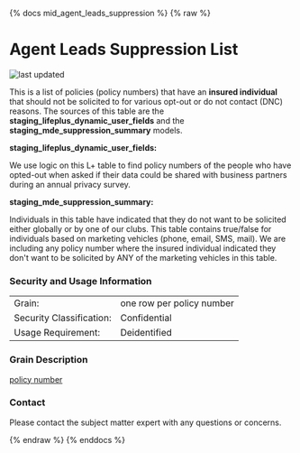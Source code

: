 {% docs mid_agent_leads_suppression %}
{% raw %}

# Agent Leads Suppression List
![last updated](assets/update_badges/mid_agent_leads_suppression.svg)

This is a list of policies (policy numbers) that have an **insured individual** that should
not be solicited to for various opt-out or do not contact (DNC) reasons. The sources of this table are
the **staging_lifeplus_dynamic_user_fields** and the **staging_mde_suppression_summary** models.

**staging_lifeplus_dynamic_user_fields:**

We use logic on this L+ table to find policy numbers of the people who have opted-out when asked if
their data could be shared with business partners during an annual privacy survey.

**staging_mde_suppression_summary:**

Individuals in this table have indicated that they do not want to be solicited either globally 
or by one of our clubs. This table contains true/false for individuals based on marketing vehicles
(phone, email, SMS, mail). We are including any policy number where the insured individual indicated
they don't want to be solicited by ANY of the marketing vehicles in this table.

### Security and Usage Information
|     |                           |
| --- |---------------------------|
| Grain:                   | one row per policy number |
|Security Classification:| Confidential |
|Usage Requirement:      | Deidentified |

### Grain Description
[policy number](#!/exposure/docs.business_glossary.glossary#policy_number)

### Contact
Please contact the subject matter expert with any questions or concerns.

{% endraw %}
{% enddocs %}